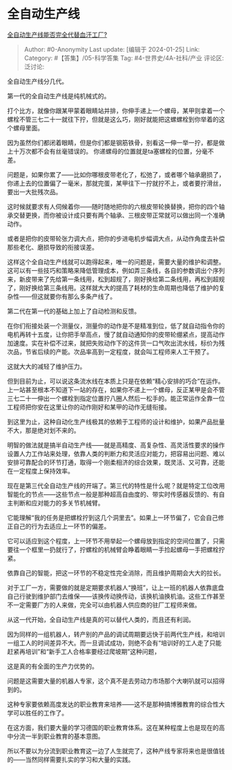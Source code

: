 # 全自动生产线
[全自动生产线能否完全代替血汗工厂?](https://www.zhihu.com/question/435169703/answer/3375061292)

> Author: #0-Anonymity
> Last update: [编辑于 2024-01-25]
> Link:
> Category: #【答集】/05-科学答集
> Tag: #4-世界史/4A-社科/产业
> 评论区:
> 泛讨论:

全自动生产线分几代。

第一代的全自动生产线是纯机械式的。

打个比方，就像你跟某甲蒙着眼睛站并排，你伸手递上一个螺母，某甲则拿着一个螺栓不管三七二十一就往下拧，但就是这么巧，刚好就能把这螺螺栓到你举着的这个螺母里面。

因为虽然你们都闭着眼睛，但是你们都是钢筋铁骨，别看这一伸一举一拧，都是做上十万次都不会有丝毫错误的。 你递螺母的位置就是ta塞螺栓的位置，分毫不差。

问题是，如果你累了——比如你哪根皮带老化了，松弛了，或者哪个轴承磨损了，你递上去的位置偏了一毫米，那就完蛋，某甲往下一拧就拧不上，或者要拧滑丝，要出一大批残次品。

这时候就要求有人伺候着你——随时随地把你的六根皮带轮换替换，把你的四个轴承交替更换，而你被设计成只要有两个轴承、三根皮带正常就可以做出同一个准确动作。

或者是把你的皮带轮张力调大点，把你的步进电机步幅调大点，从动作角度去补偿那些老化、磨损导致的衔接误差。

这样这个全自动生产线就可以跑得起来，唯一的问题是，需要大量的维护和调整。这可以有一些技巧和策略来降低管理成本，例如弄三条线，各自的参数调出个序列来，新皮带来了先给第一条线用，松到超规了，刚好换给第二条线用，再松到超规了，刚好换给第三条线用。这样就大大的提高了耗材的生命周期也降低了维护的复杂性——但这就要你有那么多条产线了。

第二代在第一代的基础上加上了自动检测和反馈。

在你们衔接处装一个测量仪，测量你的动作是不是精准到位，低了就自动指令你的电机再转十五度，让你把手举高点，慢了就自动通知你的皮带轮绷紧点，提高动作加速度。实在补偿不过来，就把失败动作下的这件货一口气吹出流水线，标价为残次品，节省后续的产能。次品率高到一定程度，就会叫工程师来人工干预了。

这就大大的减轻了维护压力。

但到目前为止，可以说这条流水线在本质上只是在依赖“精心安排的巧合”在运作。上一站甚至根本不知道下一站的存在，如果你不递上一个螺母，反正某甲是会不管三七二十一伸出一个螺栓到指定位置拧八圈人然后一松手的。能正常运作全靠一位工程师把你安在这里让你的动作刚好和某甲的动作无缝衔接。

到这里为止，这种自动化生产线极其的依赖于工程师的设计和维护，如果产品批量不大，那是绝对划不来的。

明智的做法就是搞半自动生产线——就是高精度、高复杂性、高灵活性要求的操作设置人力工作站来处理，依靠人类的判断力和灵活应对能力，把容易出问题、难以安排可靠配合的环节打通，取得一个刚柔相济的综合效果，既灵活、又可靠，还能在一定程度上保持效率。

现在是第三代全自动生产线的开端了。第三代的特性是什么呢？就是特定工位改用智能化的节点——这些节点一般是那种超高自由度的、带实时传感器反馈的、有自主判断和应对能力的多关节机械臂。

它能理解“我的任务是把螺栓拧到这几个洞里去”。如果上一环节偏了，它会自己修正自己的行为去适应上一环节的偏差。

它可以适应到这个程度，上一环节不用举起一个螺母放到指定的空间位置了，只需要往一个框里一扔就行了，拧螺栓的机械臂会睁着眼睛一手捡起螺母一手把螺栓拧紧。

依靠自己的智能，把这一环节的不稳定性完全消除，而且维护周期会大大的拉长。

对于工厂一方，需要做的就是定期要求机器人“换班”，让上一班的机器人依靠底盘自己行驶到维护部门去维保——该换传动换传动，该换机油换机油。这些工作甚至不一定需要厂方的人来做，完全可以由机器人供应商的驻厂工程师来做。

从这一代开始，全自动生产线是真的可以替代人类的，而且还有利润。

因为同样的一组机器人，转产别的产品的调试周期要远快于前两代生产线，和培训一组工人的时间差异不大。而一旦调试成功，则绝不会有“培训好的工人走了只能赶紧再培训”和“新手工人合格率要经过爬坡期”这种问题，

这是真的有全面的生产力优势的。

问题是这需要大量的机器人专家，这个真不是去劳动力市场那个大喇叭就可以招得到的。

这种专家要依赖高度发达的职业教育来培养——这不是那种搞博雅教育的综合性大学可以胜任的工作了。

在这方面，我们要大量的学习德国的职业教育体系。这在某种程度上也是现在的高中分流一半到职业教育的基本意图。

所以不要以为分流到职业教育这一边了人生就完了，这种产线专家将来也是很值钱的——当然同样需要扎实的学习和大量的实践。